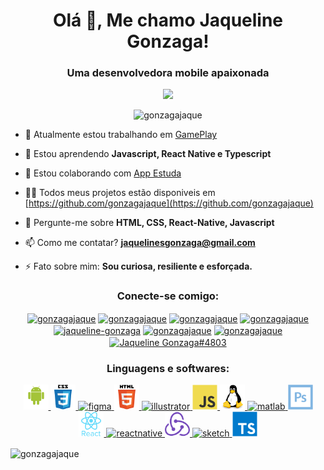 <h1 align = "center"> Olá 👋, Me chamo Jaqueline Gonzaga! </h1>
<h3 align = "center"> Uma desenvolvedora mobile apaixonada </h3>

<p align = "center"> <img src="https://media.giphy.com/media/L1R1tvI9svkIWwpVYr/giphy.gif" /> </p>

<p align="center"> <img src="https://komarev.com/ghpvc/?username=gonzagajaque&label=Profile%20views&color=0e75b6&style=flat" alt="gonzagajaque" /> </p>

- 🔭 Atualmente estou trabalhando em [GamePlay](https://github.com/gonzagajaque/gameplay1)

- 🌱 Estou aprendendo **Javascript, React Native e Typescript**

- 👯 Estou colaborando com [App Estuda](https://gitlab.com/grupoestuda/estuda_app_aluno)

- 👨‍💻 Todos meus projetos estão disponiveis em [https://github.com/gonzagajaque](https://github.com/gonzagajaque)

- 💬 Pergunte-me sobre **HTML, CSS, React-Native, Javascript**

- 📫 Como me contatar? **jaquelinesgonzaga@gmail.com**

- ⚡ Fato sobre mim: **Sou curiosa, resiliente e esforçada.**

<h3 align="center">Conecte-se comigo:</h3>
<p align="center">
<a href="https://codepen.io/gonzagajaque" target="blank"><img align="center" src="https://raw.githubusercontent.com/rahuldkjain/github-profile-readme-generator/master/src/images/icons/Social/codepen.svg" alt="gonzagajaque" height="30" width="40" /></a>
<a href="https://dev.to/gonzagajaque" target="blank"><img align="center" src="https://cdn.jsdelivr.net/npm/simple-icons@3.0.1/icons/dev-dot-to.svg" alt="gonzagajaque" height="30" width="40" /></a>
<a href="https://twitter.com/gonzagajaque" target="blank"><img align="center" src="https://raw.githubusercontent.com/rahuldkjain/github-profile-readme-generator/master/src/images/icons/Social/twitter.svg" alt="gonzagajaque" height="30" width="40" /></a>
<a href="https://linkedin.com/in/gonzagajaque" target="blank"><img align="center" src="https://raw.githubusercontent.com/rahuldkjain/github-profile-readme-generator/master/src/images/icons/Social/linked-in-alt.svg" alt="gonzagajaque" height="30" width="40" /></a>
<a href="https://stackoverflow.com/users/jaqueline-gonzaga" target="blank"><img align="center" src="https://raw.githubusercontent.com/rahuldkjain/github-profile-readme-generator/master/src/images/icons/Social/stack-overflow.svg" alt="jaqueline-gonzaga" height="30" width="40" /></a>
<a href="https://fb.com/gonzagajaque" target="blank"><img align="center" src="https://raw.githubusercontent.com/rahuldkjain/github-profile-readme-generator/master/src/images/icons/Social/facebook.svg" alt="gonzagajaque" height="30" width="40" /></a>
<a href="https://instagram.com/gonzagajaque" target="blank"><img align="center" src="https://raw.githubusercontent.com/rahuldkjain/github-profile-readme-generator/master/src/images/icons/Social/instagram.svg" alt="gonzagajaque" height="30" width="40" /></a>
<a href="https://discord.gg/Jaqueline Gonzaga#4803" target="blank"><img align="center" src="https://raw.githubusercontent.com/rahuldkjain/github-profile-readme-generator/master/src/images/icons/Social/discord.svg" alt="Jaqueline Gonzaga#4803" height="30" width="40" /></a>
</p>

<h3 align="center">Linguagens e softwares:</h3>
<p align="center"> <a href="https://developer.android.com" target="_blank"> <img src="https://raw.githubusercontent.com/devicons/devicon/master/icons/android/android-original-wordmark.svg" alt="android" width="40" height="40"/> </a> <a href="https://www.w3schools.com/css/" target="_blank"> <img src="https://raw.githubusercontent.com/devicons/devicon/master/icons/css3/css3-original-wordmark.svg" alt="css3" width="40" height="40"/> </a> <a href="https://www.figma.com/" target="_blank"> <img src="https://www.vectorlogo.zone/logos/figma/figma-icon.svg" alt="figma" width="40" height="40"/> </a> <a href="https://www.w3.org/html/" target="_blank"> <img src="https://raw.githubusercontent.com/devicons/devicon/master/icons/html5/html5-original-wordmark.svg" alt="html5" width="40" height="40"/> </a> <a href="https://www.adobe.com/in/products/illustrator.html" target="_blank"> <img src="https://www.vectorlogo.zone/logos/adobe_illustrator/adobe_illustrator-icon.svg" alt="illustrator" width="40" height="40"/> </a> <a href="https://developer.mozilla.org/en-US/docs/Web/JavaScript" target="_blank"> <img src="https://raw.githubusercontent.com/devicons/devicon/master/icons/javascript/javascript-original.svg" alt="javascript" width="40" height="40"/> </a> <a href="https://www.linux.org/" target="_blank"> <img src="https://raw.githubusercontent.com/devicons/devicon/master/icons/linux/linux-original.svg" alt="linux" width="40" height="40"/> </a> <a href="https://www.mathworks.com/" target="_blank"> <img src="https://upload.wikimedia.org/wikipedia/commons/2/21/Matlab_Logo.png" alt="matlab" width="40" height="40"/> </a> <a href="https://www.photoshop.com/en" target="_blank"> <img src="https://raw.githubusercontent.com/devicons/devicon/master/icons/photoshop/photoshop-line.svg" alt="photoshop" width="40" height="40"/> </a> <a href="https://reactjs.org/" target="_blank"> <img src="https://raw.githubusercontent.com/devicons/devicon/master/icons/react/react-original-wordmark.svg" alt="react" width="40" height="40"/> </a> <a href="https://reactnative.dev/" target="_blank"> <img src="https://reactnative.dev/img/header_logo.svg" alt="reactnative" width="40" height="40"/> </a> <a href="https://redux.js.org" target="_blank"> <img src="https://raw.githubusercontent.com/devicons/devicon/master/icons/redux/redux-original.svg" alt="redux" width="40" height="40"/> </a> <a href="https://www.sketch.com/" target="_blank"> <img src="https://www.vectorlogo.zone/logos/sketchapp/sketchapp-icon.svg" alt="sketch" width="40" height="40"/> </a> <a href="https://www.typescriptlang.org/" target="_blank"> <img src="https://raw.githubusercontent.com/devicons/devicon/master/icons/typescript/typescript-original.svg" alt="typescript" width="40" height="40"/> </a> </p>

<p><img align="center" src="https://github-readme-stats.vercel.app/api/top-langs?username=gonzagajaque&show_icons=true&locale=en&layout=compact" alt="gonzagajaque" /></p>
